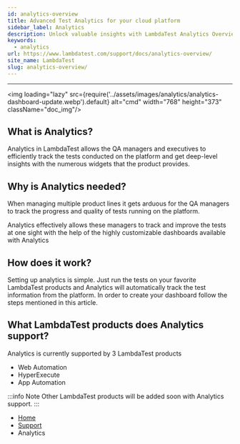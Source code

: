 ```yaml
---
id: analytics-overview
title: Advanced Test Analytics for your cloud platform
sidebar_label: Analytics
description: Unlock valuable insights with LambdaTest Analytics Overview, providing a detailed analysis of your testing data to optimize and improve your testing processes
keywords:
  - analytics
url: https://www.lambdatest.com/support/docs/analytics-overview/
site_name: LambdaTest
slug: analytics-overview/
---
```


<script type="application/ld+json"
      dangerouslySetInnerHTML={{ __html: JSON.stringify({
       "@context": "https://schema.org",
        "@type": "BreadcrumbList",
        "itemListElement": [{
          "@type": "ListItem",
          "position": 1,
          "name": "Home",
          "item": "https://www.lambdatest.com"
        },{
          "@type": "ListItem",
          "position": 2,
          "name": "Support",
          "item": "https://www.lambdatest.com/support/docs/"
        },{
          "@type": "ListItem",
          "position": 3,
          "name": "Linear App Integration",
          "item": "https://www.lambdatest.com/support/docs/analytics-overview/"
        }]
      })
    }}
></script>
---

<img loading="lazy" src={require('../assets/images/analytics/analytics-dashboard-update.webp').default} alt="cmd" width="768" height="373" className="doc_img"/>

## What is Analytics?

Analytics in LambdaTest allows the QA managers and executives to efficiently track the tests conducted on the platform and get deep-level insights with the numerous widgets that the product provides.

<div className="ytframe"> 
<div className="youtube" data-embed="AFQWaAkLg6o">
    <div className="play-button"></div>
</div>
</div>

## Why is Analytics needed?

When managing multiple product lines it gets arduous for the QA managers to track the progress and quality of tests running on the platform.

Analytics effectively allows these managers to track and improve the tests at one sight with the help of the highly customizable dashboards available with Analytics

## How does it work?

Setting up analytics is simple. Just run the tests on your favorite LambdaTest products and Analytics will automatically track the test information from the platform. In order to create your dashboard follow the steps mentioned in this article.

## What LambdaTest products does Analytics support?

Analytics is currently supported by 3 LambdaTest products

- Web Automation
- HyperExecute
- App Automation

:::info Note
Other LambdaTest products will be added soon with Analytics support.
:::

<nav aria-label="breadcrumbs">
  <ul className="breadcrumbs">
    <li className="breadcrumbs__item">
      <a className="breadcrumbs__link" target="_self" href="https://www.lambdatest.com">
        Home
      </a>
    </li>
    <li className="breadcrumbs__item">
      <a className="breadcrumbs__link" target="_self" href="https://www.lambdatest.com/support/docs/">
        Support
      </a>
    </li>
    <li className="breadcrumbs__item breadcrumbs__item--active">
      <span className="breadcrumbs__link">
      Analytics </span>
    </li>
  </ul>
</nav>
